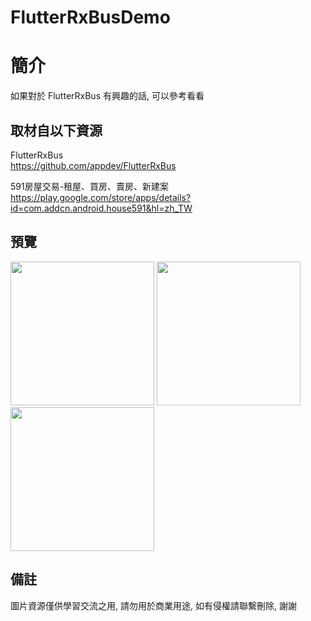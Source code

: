 # FlutterRxBusDemo

簡介
==================================
如果對於 FlutterRxBus 有興趣的話, 可以參考看看                                

取材自以下資源
--------
FlutterRxBus                                                                 
https://github.com/appdev/FlutterRxBus     

591房屋交易-租屋、買房、賣房、新建案                                                                 
https://play.google.com/store/apps/details?id=com.addcn.android.house591&hl=zh_TW 
                  
預覽
--------
<p align="left">
  <img src="https://i.imgur.com/FuL65lX.png" width="230"/>
  <img src="https://i.imgur.com/5LCylOq.png" width="230"/>
  <img src="https://i.imgur.com/I87AspU.png" width="230"/>
</p> 

備註
--------
圖片資源僅供學習交流之用, 請勿用於商業用途, 如有侵權請聯繫刪除, 謝謝
